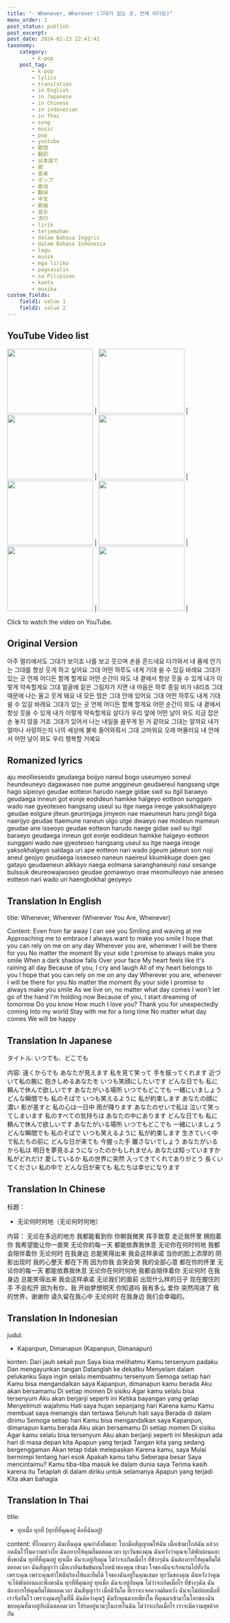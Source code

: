 ```yaml
---
title: "- Whenever, Wherever (그대가 있는 곳, 언제 어디든)"
menu_order: 1
post_status: publish
post_excerpt: 
post_date: 2024-02-23 22:41:42
taxonomy:
    category:
        - k-pop
    post_tag:
        - k-pop
        - lylics
        - translation
        - in English
        - in Japanese
        - in Chinese
        - in indonesian
        - in Thai
        - song
        - music
        - pop
        - youtube
        - 歌詞
        - 翻訳
        - 日本語で
        - 歌
        - 音楽
        - ポップ
        - 歌词
        - 翻译
        - 中文
        - 歌曲
        - 音乐
        - 流行
        - lirik
        - terjemahan
        - dalam Bahasa Inggris
        - dalam Bahasa Indonesia
        - lagu
        - musik
        - mga liriko
        - pagsasalin
        - sa Pilipinas
        - kanta
        - musika
custom_fields:
    field1: value 1
    field2: value 2
---
```


## YouTube Video list
 [<img src='http://img.youtube.com/vi/wxfV4vSSlGw/0.jpg' width='200' height='150'>](https://youtu.be/wxfV4vSSlGw) | [<img src='http://img.youtube.com/vi/t0YBZgg6QIc/0.jpg' width='200' height='150'>](https://youtu.be/t0YBZgg6QIc) | [<img src='http://img.youtube.com/vi/lQ1szDpb_2A/0.jpg' width='200' height='150'>](https://youtu.be/lQ1szDpb_2A) | [<img src='http://img.youtube.com/vi/cjyPeoOUu04/0.jpg' width='200' height='150'>](https://youtu.be/cjyPeoOUu04) | [<img src='http://img.youtube.com/vi/w-OATy1H1og/0.jpg' width='200' height='150'>](https://youtu.be/w-OATy1H1og) |
 [<img src='http://img.youtube.com/vi/txtfrHBvI7c/0.jpg' width='200' height='150'>](https://youtu.be/txtfrHBvI7c) | [<img src='http://img.youtube.com/vi/pb6VK6sPdcw/0.jpg' width='200' height='150'>](https://youtu.be/pb6VK6sPdcw) | [<img src='http://img.youtube.com/vi/Lr38hFQJWuc/0.jpg' width='200' height='150'>](https://youtu.be/Lr38hFQJWuc) |

Click to watch the video on YouTube.
## Original Version
아주 멀리에서도 
그대가 보이죠 
나를 보고 웃으며 
손을 흔드네요 
다가와서 내 품에 
안기는 그대를 
항상 웃게 하고 싶어요 
그대 어떤 하루도 
내게 기대 쉴 수 있길 바래요 
그대가 있는 곳 언제 어디든 
함께 할게요 
어떤 순간이 와도 
내 곁에서 
항상 웃을 수 있게 
내가 이렇게 약속할게요 
그대 얼굴에 짙은 
그림자가 지면 
내 마음은 하루 종일 
비가 내리죠 
그대 때문에 나는 
울고 웃게 돼요 
내 모든 맘은 
그대 안에 있어요 
그대 어떤 하루도 
내게 기대 쉴 수 있길 바래요 
그대가 있는 곳 언제 어디든 
함께 할게요 
어떤 순간이 와도 
내 곁에서 
항상 웃을 수 있게 
내가 이렇게 약속할게요 
살다가 우리 앞에 
어떤 날이 와도 
지금 잡은 손 
놓지 않을 거죠 
그대가 있어서 나는 
내일을 꿈꾸게 된 거 같아요 
그대는 알까요 
내가 얼마나 
사랑하는지 
나의 세상에 불쑥 
들어와줘서 그대 고마워요 
오래 머물러요 내 안에서 
어떤 날이 와도 
우리 행복할 거예요 



## Romanized lyrics
aju meollieseodo 
geudaega boijyo 
nareul bogo useumyeo 
soneul heundeuneyo 
dagawaseo nae pume 
anggineun geudaereul 
hangsang utge hago sipeoyo 
geudae eotteon harudo 
naege gidae swil su itgil baraeyo 
geudaega inneun got eonje eodideun 
hamkke halgeyo 
eotteon sunggani wado 
nae gyeoteseo 
hangsang useul su itge 
naega ireoge yaksokhalgeyo 
geudae eolgure jiteun 
geurimjaga jimyeon 
nae maeumeun haru jongil 
biga naerijyo 
geudae ttaemune naneun 
ulgo utge dwaeyo 
nae modeun mameun 
geudae ane isseoyo 
geudae eotteon harudo 
naege gidae swil su itgil baraeyo 
geudaega inneun got eonje eodideun 
hamkke halgeyo 
eotteon sunggani wado 
nae gyeoteseo 
hangsang useul su itge 
naega ireoge yaksokhalgeyo 
saldaga uri ape 
eotteon nari wado 
jigeum jabeun son 
noji aneul geojyo 
geudaega isseoseo naneun 
naeireul kkumkkuge doen geo gatayo 
geudaeneun alkkayo 
naega eolmana 
saranghaneunji 
naui sesange bulssuk 
deureowajwoseo geudae gomawoyo 
orae meomulleoyo nae aneseo 
eotteon nari wado 
uri haengbokhal geoyeyo 



## Translation In English
title: Whenever, Wherever (Wherever You Are, Whenever)

Content:
Even from far away
I can see you
Smiling and waving at me
Approaching me to embrace
I always want to make you smile
I hope that you can rely on me on any day
Wherever you are, whenever
I will be there for you
No matter the moment
By your side
I promise to always make you smile
When a dark shadow falls
Over your face
My heart feels like it's raining all day
Because of you, I cry and laugh
All of my heart belongs to you
I hope that you can rely on me on any day
Wherever you are, whenever
I will be there for you
No matter the moment
By your side
I promise to always make you smile
As we live on, no matter what day comes
I won't let go of the hand I'm holding now
Because of you, I start dreaming of tomorrow
Do you know
How much I love you?
Thank you for unexpectedly coming
Into my world
Stay with me for a long time
No matter what day comes
We will be happy
## Translation In Japanese
タイトル: いつでも、どこでも

内容:
遠くからでも
あなたが見えます
私を見て笑って
手を振ってくれます
近づいて私の腕に
抱きしめるあなたを
いつも笑顔にしたいです
どんな日でも
私に頼んで休んで欲しいです
あなたがいる場所 いつでもどこでも
一緒にいましょう
どんな瞬間でも
私のそばで
いつも笑えるように
私が約束します
あなたの顔に濃い
影が差すと
私の心は一日中
雨が降ります
あなたのせいで私は
泣いて笑ってしまいます
私のすべての気持ちは
あなたの中にあります
どんな日でも
私に頼んで休んで欲しいです
あなたがいる場所 いつでもどこでも
一緒にいましょう
どんな瞬間でも
私のそばで
いつも笑えるように
私が約束します
生きていく中で私たちの前に
どんな日が来ても
今握った手
離さないでしょう
あなたがいるから私は
明日を夢見るようになったのかもしれません
あなたは知っていますか
私がどれだけ
愛しているか
私の世界に突然
入ってきてくれてありがとう
長くいてください 私の中で
どんな日が来ても
私たちは幸せになります
## Translation In Chinese
标题：
- 无论何时何地（无论何时何地）

内容：
无论在多远的地方
我都能看到你
你朝我微笑
挥手致意
走近我怀里
拥抱着你
我希望能让你一直笑
无论你的每一天
都能依靠我休息
无论你在何时何地
我都会陪伴着你
无论何时
在我身边
总能笑得出来
我会这样承诺
当你的脸上浓厚的
阴影出现时
我的心整天
都在下雨
因为你我
会哭会笑
我的全部心意
都在你的怀里
无论你的每一天
都能依靠我休息
无论你在何时何地
我都会陪伴着你
无论何时
在我身边
总能笑得出来
我会这样承诺
无论我们的面前
出现什么样的日子
现在握住的手
不会松开
因为有你，我
开始梦想明天
你知道吗
我有多么
爱你
突然闯进了
我的世界，谢谢你
请久留在我心中
无论何时
在我身边
我们会幸福的。
## Translation In Indonesian
judul: 
- Kapanpun, Dimanapun (Kapanpun, Dimanapun)

konten: 
Dari jauh sekali pun 
Saya bisa melihatmu 
Kamu tersenyum padaku 
Dan mengayunkan tangan 
Datanglah ke dekatku 
Menyelam dalam pelukanku 
Saya ingin selalu membuatmu tersenyum 
Semoga setiap hari 
Kamu bisa mengandalkan saya 
Kapanpun, dimanapun kamu berada 
Aku akan bersamamu 
Di setiap momen 
Di sisiku 
Agar kamu selalu bisa tersenyum 
Aku akan berjanji seperti ini 
Ketika bayangan yang gelap 
Menyelimuti wajahmu 
Hati saya hujan sepanjang hari 
Karena kamu 
Kamu membuat saya menangis dan tertawa 
Seluruh hati saya 
Berada di dalam dirimu 
Semoga setiap hari 
Kamu bisa mengandalkan saya 
Kapanpun, dimanapun kamu berada 
Aku akan bersamamu 
Di setiap momen 
Di sisiku 
Agar kamu selalu bisa tersenyum 
Aku akan berjanji seperti ini 
Meskipun ada hari di masa depan kita 
Apapun yang terjadi 
Tangan kita yang sedang bergenggaman 
Akan tetap tidak melepaskan 
Karena kamu, saya 
Mulai bermimpi tentang hari esok 
Apakah kamu tahu 
Seberapa besar 
Saya mencintaimu? 
Kamu tiba-tiba masuk ke dalam dunia saya 
Terima kasih karena itu 
Tetaplah di dalam diriku untuk selamanya 
Apapun yang terjadi 
Kita akan bahagia
## Translation In Thai
title: 
- ทุกเมื่อ ทุกที่ (ทุกที่ที่คุณอยู่ คือที่ฉันอยู่)

content:
ที่ไกลมากๆ 
ฉันเห็นคุณ 
คุณกำลังยิ้มและ 
โบกมือสัญญาณให้ฉัน 
เมื่อเข้ามาใกล้ฉัน 
แล้วกอดฉันไว้ในความห่วงใย 
ฉันอยากให้คุณยิ้มตลอดเวลา 
ทุกวันของคุณ 
ฉันหวังว่าคุณจะได้พักผ่อนและพึ่งพาฉัน 
ทุกที่ที่คุณอยู่ ทุกเมื่อ 
ฉันจะอยู่กับคุณ 
ไม่ว่าจะเกิดเมื่อไร 
ที่ข้างๆฉัน 
ฉันต้องการให้คุณยิ้มได้ตลอดเวลา 
ฉันสัญญาว่า 
เมื่อเงาอันเข้มข้นบนใบหน้าของคุณ 
เข้ามา 
ใจของฉันจะร้อนรนไปทั้งวัน 
เพราะคุณ 
เพราะคุณทำให้ฉันร้องไห้และยิ้มได้ 
ใจของฉันอยู่ในคุณเสมอ 
ทุกวันของคุณ 
ฉันหวังว่าคุณจะได้พักผ่อนและพึ่งพาฉัน 
ทุกที่ที่คุณอยู่ ทุกเมื่อ 
ฉันจะอยู่กับคุณ 
ไม่ว่าจะเกิดเมื่อไร 
ที่ข้างๆฉัน 
ฉันต้องการให้คุณยิ้มได้ตลอดเวลา 
ฉันสัญญาว่า 
เมื่อมีวันใด 
ที่เราจะเจอความผิดหวัง 
ฉันจะไม่ปล่อยมือที่เราจับกันไว้ 
เพราะคุณอยู่ในที่นี่ 
ฉันคิดว่าคุณรู้ 
ฉันรักคุณมากเพียงใด 
ที่คุณมาเข้ามาในโลกของฉัน 
ขอบคุณที่มาอยู่กับฉันตลอดเวลา 
โปรดอยู่นานๆในภายในฉัน 
ไม่ว่าจะเกิดเมื่อไร 
เราจะมีความสุขด้วยกัน
